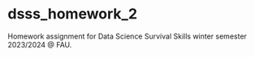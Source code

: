 # dsss_homework_2
Homework assignment for Data Science Survival Skills winter semester 2023/2024 @ FAU.
